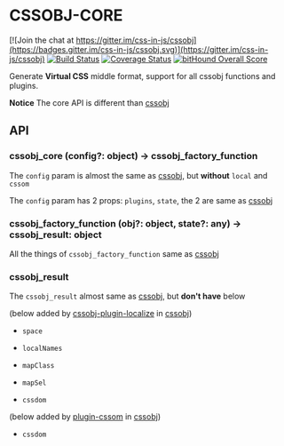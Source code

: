 # CSSOBJ-CORE

[![Join the chat at https://gitter.im/css-in-js/cssobj](https://badges.gitter.im/css-in-js/cssobj.svg)](https://gitter.im/css-in-js/cssobj)
[![Build Status](https://travis-ci.org/cssobj/cssobj-core.svg?branch=master)](https://travis-ci.org/cssobj/cssobj-core)
[![Coverage Status](https://coveralls.io/repos/github/cssobj/cssobj-core/badge.svg?branch=master)](https://coveralls.io/github/cssobj/cssobj-core?branch=master)
[![bitHound Overall Score](https://www.bithound.io/github/cssobj/cssobj-core/badges/score.svg)](https://www.bithound.io/github/cssobj/cssobj-core)

  Generate **Virtual CSS** middle format, support for all cssobj functions and plugins.

  **Notice** The core API is different than [cssobj][]

[cssobj]: https://github.com/cssobj/cssobj

## API

### cssobj_core (config?: object) -> cssobj_factory_function

  The `config` param is almost the same as [cssobj][], but **without** `local` and `cssom`

  The `config` param has 2 props: `plugins`, `state`, the 2 are same as [cssobj][]

### cssobj_factory_function (obj?: object, state?: any) -> cssobj_result: object

  All the things of `cssobj_factory_function` same as [cssobj][]

### cssobj_result

  The `cssobj_result` almost same as [cssobj][], but **don't have** below

  (below added by [cssobj-plugin-localize](https://github.com/cssobj/cssobj-plugin-localize) in [cssobj][])

  - `space`

  - `localNames`

  - `mapClass`

  - `mapSel`

  - `cssdom`

  (below added by [plugin-cssom](https://github.com/cssobj/cssobj-plugin-cssom) in [cssobj][])

  - `cssdom`
